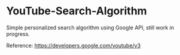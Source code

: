 # YouTube-Search-Algorithm
Simple personalized search algorithm using Google API, still work in progress.

Reference: https://developers.google.com/youtube/v3
